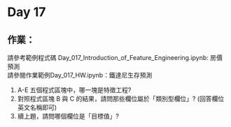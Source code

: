 # Day 17

## 作業：
請參考範例程式碼 Day_017_Introduction_of_Feature_Engineering.ipynb: 房價預測  
請參閱作業範例Day_017_HW.ipynb：鐵達尼生存預測 

1. A-E 五個程式區塊中，哪一塊是特徵工程?  
2. 對照程式區塊 B 與 C 的結果，請問那些欄位屬於「類別型欄位」? (回答欄位英文名稱即可)  
3. 續上題，請問哪個欄位是「目標值」?    
